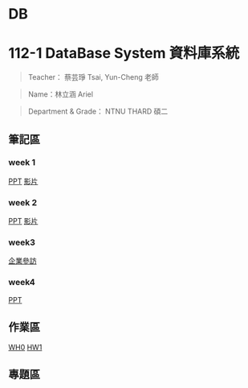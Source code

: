 # DB
112-1 DataBase System 資料庫系統
=============


>Teacher： 蔡芸琤 Tsai, Yun-Cheng 老師

>Name：林立涵 Ariel

>Department & Grade： NTNU THARD 碩二

筆記區
-------------
### week 1
[PPT](https://docs.google.com/presentation/d/1CP0D92DA8Ae8oyIKSquqUuTUpVqwLGT-14T32l9pf5U/edit#slide=id.g2410febba22_0_9)
[影片](https://www.youtube.com/watch?v=idhUbF1req4)
### week 2
[PPT](https://docs.google.com/presentation/d/1amn8pDX2Wx4N6ZjzhCGoQFJH4DqaRcQ2DJAdg3hbIrA/edit#slide=id.g23dd2219a46_0_124)
[影片](https://www.youtube.com/watch?v=qGaGgdm_YtY&feature=youtu.be)
### week3
[企業參訪](https://www.facebook.com/pecu.tsai/posts/10222321136844048)
### week4
[PPT](https://docs.google.com/presentation/d/1053jwkOvLAdeQCDUJKq-c0NwxB3jOqlkiL244y0DPro/edit#slide=id.g23dd2219a46_0_124)

作業區
-------------
[WH0](https://youtu.be/JgQapv8ffVU)
[HW1](https://youtu.be/00ySsqyVRBU)

專題區
-------------
